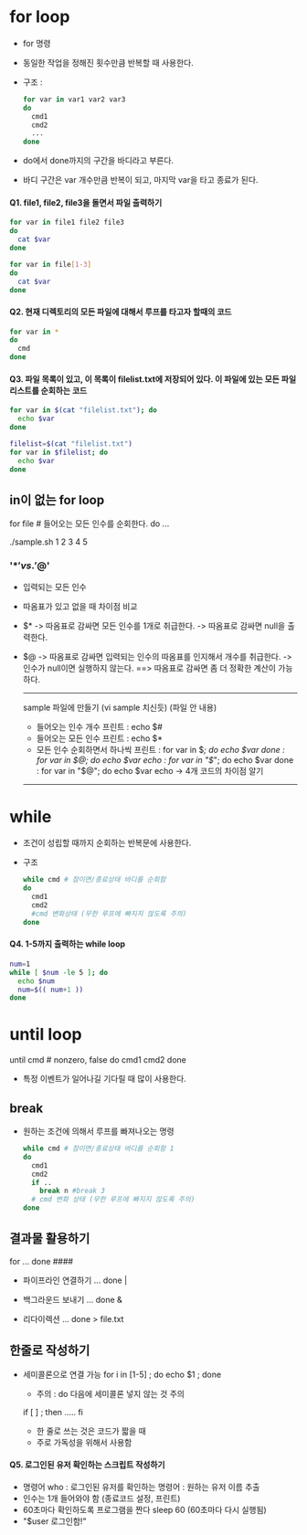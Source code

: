 # for loop
- for 명령
- 동일한 작업을 정해진 횟수만큼 반복할 때 사용한다.
- 구조 :

  ```sh
  for var in var1 var2 var3
  do
    cmd1
    cmd2
    ...
  done
  ``` 
- do에서 done까지의 구간을 바디라고 부른다.
- 바디 구간은 var 개수만큼 반복이 되고, 마지막 var을 타고 종료가 된다.

#### Q1. file1, file2, file3을 돌면서 파일 출력하기 

  ```sh
  for var in file1 file2 file3
  do
    cat $var
  done
  ```
  
  ```sh
  for var in file[1-3]
  do 
    cat $var
  done  
  ```  
  
#### Q2. 현재 디렉토리의 모든 파일에 대해서 루프를 타고자 할때의 코드

  ```sh
  for var in *
  do
    cmd
  done  
  ```

#### Q3. 파일 목록이 있고, 이 목록이 filelist.txt에 저장되어 있다. 이 파일에 있는 모든 파일 리스트를 순회하는 코드

```sh
for var in $(cat "filelist.txt"); do
  echo $var
done
```
```sh
filelist=$(cat "filelist.txt")
for var in $filelist; do
  echo $var
done
```

## in이 없는 for loop
for file # 들어오는 모든 인수를 순회한다.
do
...

./sample.sh 1 2 3 4 5 

### '$*' vs. '$@'
- 입력되는 모든 인수
- 따옴표가 있고 없을 때 차이점 비교
- $*
  -> 따옴표로 감싸면 모든 인수를 1개로 취급한다.
  -> 따옴표로 감싸면 null을 출력한다.
- $@
  -> 따옴표로 감싸면 입력되는 인수의 따옴표를 인지해서 개수를 취급한다.
  -> 인수가 null이면 실행하지 않는다. 
==> 따옴표로 감싸면 좀 더 정확한 계산이 가능하다. 

  ----------
  sample 파일에 만들기 (vi sample 치신듯)
  (파일 안 내용)
  - 들어오는 인수 개수 프린트
  : echo $#
  - 들어오는 모든 인수 프린트
  : echo $*
  - 모든 인수 순회하면서 하나씩 프린트
  : for var in $*; do
      echo $var
    done
  : for var in $@; do
    echo $var
    echo
  : for var in "$*"; do
    echo $var
    done
  : for var in "$@"; do
    echo $var
     echo
  -> 4개 코드의 차이점 알기
  -----------------  

# while 
- 조건이 성립할 때까지 순회하는 반복문에 사용한다.
- 구조

  ```sh
  while cmd # 참이면/종료상태 바디를 순회함
  do
    cmd1
    cmd2
    #cmd 변화상태 (무한 루프에 빠지지 않도록 주의)
  done
  ```
#### Q4. 1-5까지 출력하는 while loop  

  ```sh
  num=1
  while [ $num -le 5 ]; do
    echo $num
    num=$(( num+1 ))
  done
  ```

# until loop  
until cmd # nonzero, false
do
  cmd1
  cmd2
done

- 특정 이벤트가 일어나길 기다릴 때 많이 사용한다.

## break
- 원하는 조건에 의해서 루프를 빠져나오는 명령
  ```sh
  while cmd # 참이면/종료상태 바디를 순회함 1
  do
    cmd1
    cmd2
    if ..
      break n #break 3
    # cmd 변화 상태 (무한 루프에 빠지지 않도록 주의)
  done  
  ```
## 결과물 활용하기
for
...
done ####
- 파이프라인 연결하기
  ... done |
  
- 백그라운드 보내기
  ... done &
  
- 리다이렉션
  ... done > file.txt

## 한줄로 작성하기
- 세미콜론으로 연결 가능
  for i in [1-5] ; do echo $1 ; done
  - 주의 : do 다음에 세미콜론 넣지 않는 것 주의

  if [ ] ; then
    .....
  fi
  - 한 줄로 쓰는 것은 코드가 짧을 때
  - 주로 가독성을 위해서 사용함

#### Q5. 로그인된 유저 확인하는 스크립트 작성하기
- 명령어 who : 로그인된 유저를 확인하는 명령어
            : 원하는 유저 이름 추출
- 인수는 1개 들어와야 함 (종료코드 설정, 프린트)
- 60초마다 확인하도록 프로그램을 짠다
  sleep 60 (60초마다 다시 실행됨)
- "$user 로그인함!"  
  